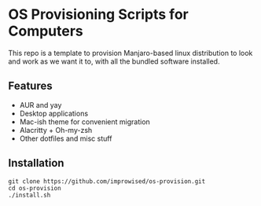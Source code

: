 # OS Provisioning Scripts for Computers

This repo is a template to provision Manjaro-based linux distribution to look and work as we want it to, with all the bundled software installed.

## Features

* AUR and yay
* Desktop applications
* Mac-ish theme for convenient migration
* Alacritty + Oh-my-zsh
* Other dotfiles and misc stuff

## Installation

```
git clone https://github.com/improwised/os-provision.git
cd os-provision
./install.sh
```
